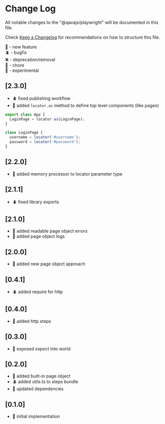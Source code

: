 # Change Log

All notable changes to the "@qavajs/playwright" will be documented in this file.

Check [Keep a Changelog](http://keepachangelog.com/) for recommendations on how to structure this file.

:rocket: - new feature  
:beetle: - bugfix  
:x: - deprecation/removal  
:pencil: - chore  
:microscope: - experimental

## [2.3.0]
- :beetle: fixed publishing workflow
- :rocket: added `locator.as` method to define top level components (like pages)
```typescript
export class App {
  LoginPage = locator.as(LoginPage);
}

class LoginPage {
  username = locator('#username');
  password = locator('#password');
}
```

## [2.2.0]
- :rocket: added memory processor to locator parameter type

## [2.1.1]
- :beetle: fixed library exports

## [2.1.0]
- :rocket: added readable page object errors
- :rocket: added page object logs

## [2.0.0]
- :rocket: added new page object approach

## [0.4.1]
- :beetle: added require for http

## [0.4.0]
- :rocket: added http steps

## [0.3.0]
- :rocket: exposed _expect_ into world

## [0.2.0]
- :rocket: added built-in page object
- :beetle: added utils.ts to steps bundle
- :pencil: updated dependencies
 
## [0.1.0]
- :rocket: initial implementation

